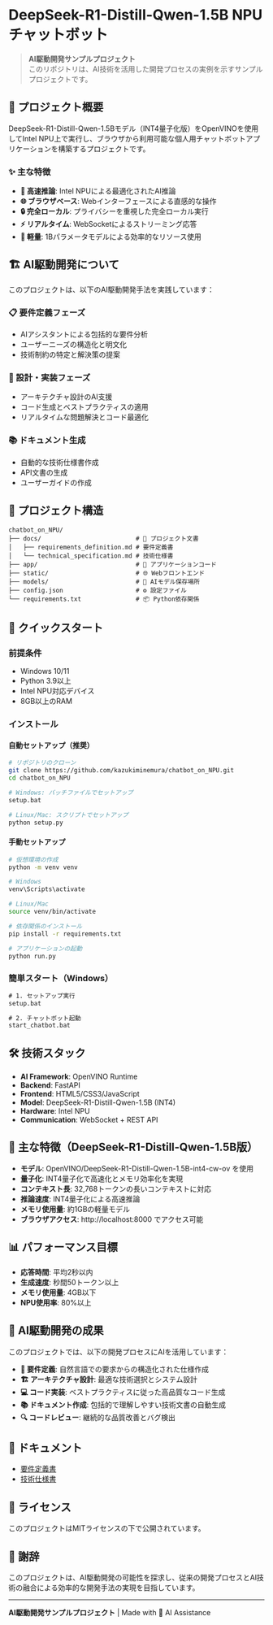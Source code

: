 # DeepSeek-R1-Distill-Qwen-1.5B NPU チャットボット

> **AI駆動開発サンプルプロジェクト**  
> このリポジトリは、AI技術を活用した開発プロセスの実例を示すサンプルプロジェクトです。

## 🤖 プロジェクト概要

DeepSeek-R1-Distill-Qwen-1.5Bモデル（INT4量子化版）をOpenVINOを使用してIntel NPU上で実行し、ブラウザから利用可能な個人用チャットボットアプリケーションを構築するプロジェクトです。

### ✨ 主な特徴

- **🚀 高速推論**: Intel NPUによる最適化されたAI推論
- **🌐 ブラウザベース**: Webインターフェースによる直感的な操作
- **🔒 完全ローカル**: プライバシーを重視した完全ローカル実行
- **⚡ リアルタイム**: WebSocketによるストリーミング応答
- **🎯 軽量**: 1Bパラメータモデルによる効率的なリソース使用

## 🏗️ AI駆動開発について

このプロジェクトは、以下のAI駆動開発手法を実践しています：

### 📋 要件定義フェーズ
- AIアシスタントによる包括的な要件分析
- ユーザーニーズの構造化と明文化
- 技術制約の特定と解決策の提案

### 🔧 設計・実装フェーズ
- アーキテクチャ設計のAI支援
- コード生成とベストプラクティスの適用
- リアルタイムな問題解決とコード最適化

### 📚 ドキュメント生成
- 自動的な技術仕様書作成
- API文書の生成
- ユーザーガイドの作成

## 📁 プロジェクト構造

```
chatbot_on_NPU/
├── docs/                          # 📖 プロジェクト文書
│   ├── requirements_definition.md # 要件定義書
│   └── technical_specification.md # 技術仕様書
├── app/                           # 🚀 アプリケーションコード
├── static/                        # 🌐 Webフロントエンド
├── models/                        # 🧠 AIモデル保存場所
├── config.json                    # ⚙️ 設定ファイル
└── requirements.txt               # 📦 Python依存関係
```

## 🚀 クイックスタート

### 前提条件
- Windows 10/11
- Python 3.9以上
- Intel NPU対応デバイス
- 8GB以上のRAM

### インストール

#### 自動セットアップ（推奨）
```bash
# リポジトリのクローン
git clone https://github.com/kazukiminemura/chatbot_on_NPU.git
cd chatbot_on_NPU

# Windows: バッチファイルでセットアップ
setup.bat

# Linux/Mac: スクリプトでセットアップ
python setup.py
```

#### 手動セットアップ
```bash
# 仮想環境の作成
python -m venv venv

# Windows
venv\Scripts\activate

# Linux/Mac
source venv/bin/activate

# 依存関係のインストール
pip install -r requirements.txt

# アプリケーションの起動
python run.py
```

### 簡単スタート（Windows）
```cmd
# 1. セットアップ実行
setup.bat

# 2. チャットボット起動
start_chatbot.bat
```

## 🛠️ 技術スタック

- **AI Framework**: OpenVINO Runtime
- **Backend**: FastAPI
- **Frontend**: HTML5/CSS3/JavaScript
- **Model**: DeepSeek-R1-Distill-Qwen-1.5B (INT4)
- **Hardware**: Intel NPU
- **Communication**: WebSocket + REST API

## 🎯 主な特徴（DeepSeek-R1-Distill-Qwen-1.5B版）

- **モデル**: OpenVINO/DeepSeek-R1-Distill-Qwen-1.5B-int4-cw-ov を使用
- **量子化**: INT4量子化で高速化とメモリ効率化を実現
- **コンテキスト長**: 32,768トークンの長いコンテキストに対応
- **推論速度**: INT4量子化による高速推論
- **メモリ使用量**: 約1GBの軽量モデル
- **ブラウザアクセス**: http://localhost:8000 でアクセス可能

## 📊 パフォーマンス目標

- **応答時間**: 平均2秒以内
- **生成速度**: 秒間50トークン以上
- **メモリ使用量**: 4GB以下
- **NPU使用率**: 80%以上

## 🤝 AI駆動開発の成果

このプロジェクトでは、以下の開発プロセスにAIを活用しています：

- **📝 要件定義**: 自然言語での要求からの構造化された仕様作成
- **🏗️ アーキテクチャ設計**: 最適な技術選択とシステム設計
- **💻 コード実装**: ベストプラクティスに従った高品質なコード生成
- **📚 ドキュメント作成**: 包括的で理解しやすい技術文書の自動生成
- **🔍 コードレビュー**: 継続的な品質改善とバグ検出

## 📖 ドキュメント

- [要件定義書](docs/requirements_definition.md)
- [技術仕様書](docs/technical_specification.md)

## 📄 ライセンス

このプロジェクトはMITライセンスの下で公開されています。

## 🌟 謝辞

このプロジェクトは、AI駆動開発の可能性を探求し、従来の開発プロセスとAI技術の融合による効率的な開発手法の実現を目指しています。

---

**AI駆動開発サンプルプロジェクト** | Made with 🤖 AI Assistance
